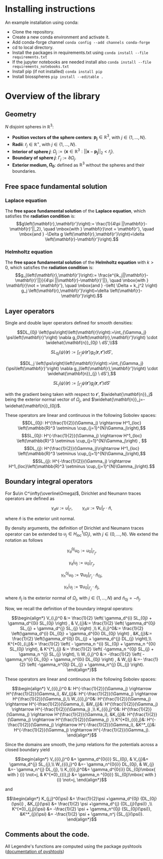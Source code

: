 # Installing instructions

An example installation using conda:
- Clone the repository.
- Create a new conda environment and activate it.
- Add conda-forge channel
`conda config --add channels conda-forge`
- cd to local directory.
- Install the packages in requirements.txt using
`conda install --file requirements.txt`
- If the jupyter notebooks are needed install also
`conda install --file requirements_notebooks.txt`
- Install pip (if not installed)
`conda install pip`
- Install biosspheres
`pip install --editable .`

# Overview of the library

## Geometry

$N$ disjoint spheres in $\mathbb{R}^3$:
- **Position vectors of the sphere centers**: $\mathbf{p_j} \in \mathbb{R}^3$, with $j \in \{1,...,N\}$.  
- **Radii**: $\tilde{r}_j\in \mathbb{R}^+$, with $j \in \{1,...,N\}$.
- **Interior of sphere $j$**: $\Omega_j:=\{ \mathbf{x} \in \mathbb{R}^3:||\mathbf{x}-\mathbf{p_j}||_2<\tilde{r}_j \}$.
- **Boundary of sphere $j$**: $\Gamma_j:=\partial \Omega_j$.
- **Exterior medium, $\Omega_0$**: defined as $\mathbb{R}^3$ without the spheres and their boundaries.  

## Free space fundamental solution

### Laplace equation
The **free space** **fundamental solution** of the **Laplace equation**, which satisfies the **radiation condition** is:
$$g\left(\mathbf{r},\mathbf{r'}\right):= \frac{1}{4\pi ||\mathbf{r}-\mathbf{r}'||_2}, \quad \mbox{with } \mathbf{r}\not = \mathbf{r'}, \quad \mbox{and } -\Delta g \left(\mathbf{r},\mathbf{r'}\right)=\delta \left(\mathbf{r}-\mathbf{r'}\right).$$

### Helmholtz equation
The **free space** **fundamental solution** of the **Helmholtz equation** with $k>0$, which satisfies the **radiation condition** is:
$$g_j\left(\mathbf{r},\mathbf{r'}\right):= \frac{e^{ik_j||\mathbf{r}-\mathbf{r}'||}}{4\pi ||\mathbf{r}-\mathbf{r}'||}, \quad \mbox{with } \mathbf{r}\not = \mathbf{r'}, \quad \mbox{and } -\left( \Delta + k_j^2 \right) g_j \left(\mathbf{r},\mathbf{r'}\right)=\delta \left(\mathbf{r}-\mathbf{r'}\right).$$


## Layer operators

Single and double layer operators defined for smooth densities:
```math
DL_{0j} \left(\psi\right)\left(\mathbf{r}\right):=\int_{\Gamma_j}  \psi\left(\mathbf{r}'\right) \nabla g_0\left(\mathbf{r},\mathbf{r'}\right) \cdot \widehat{\mathbf{n}}_{0j} \ dS',\\
```
```math
SL_{0j} \left(\psi\right)\left(\mathbf{r}\right):=\int_{\Gamma_j}  {\psi\left(\mathbf{r}'\right) g_0\left(\mathbf{r},\mathbf{r'}\right) dS'},
```
```math
DL_j \left(\psi\right)\left(\mathbf{r}\right):=\int_{\Gamma_j}  {\psi\left(\mathbf{r}'\right) \nabla g_j\left(\mathbf{r},\mathbf{r'}\right) \cdot \widehat{\mathbf{n}}_{j} \ dS'},
```
```math
SL_j \left(\psi\right)\left(\mathbf{r}\right):=\int_{\Gamma_j}  {\psi\left(\mathbf{r}' \right) g_j\left(\mathbf{r},\mathbf{r'}\right) dS'}
```

with the gradient being taken with respect to $\mathbf{r}'$, $\widehat{\mathbf{n}}_j$ being the exterior normal vector of $\Omega_j$, and $\widehat{\mathbf{n}}_j=-\widehat{\mathbf{n}}_{0j}$.

These operators are linear and continuous in the following Sobolev spaces:
$$DL_{0j}: H^{\frac{1}{2}}(\Gamma_j) \rightarrow H^1_{loc} \left(\mathbb{R}^3 \setminus \cup_{j=1}^{N}\Gamma_j\right),$$
$$SL_{0j}: H^{-\frac{1}{2}}(\Gamma_j) \rightarrow H^1_{loc}  \left(\mathbb{R}^3 \setminus \cup_{j=1}^{N}\Gamma_j\right)  , $$
$$DL_{j}: H^{\frac{1}{2}}(\Gamma_j)\rightarrow H^1_{loc} \left(\mathbb{R}^3 \setminus \cup_{j=1}^{N}\Gamma_j\right),$$
$$SL_{j}: H^{-\frac{1}{2}}(\Gamma_j) \rightarrow H^1_{loc}\left(\mathbb{R}^3 \setminus \cup_{j=1}^{N}\Gamma_j\right).$$

## Boundary integral operators

For $u\in C^\infty(\overline\Omega)$, Dirichlet and Neumann traces operators are defined as 
```math
\gamma_d u := u|_{\Gamma},\qquad \gamma_n u := \nabla  u|_{\Gamma} \cdot \widehat{n},
```
where $\widehat{n}$ is the exterior unit normal.

By density arguments, the definition of Dirichlet and Neumann traces operator can be extended to $u_j \in H^1_{loc}(\Omega_j)$, with $j \in \{ 0, ..., N \}$. We extend the notation as follows

```math
\gamma_d^{0j} u_0 := u_0|_{\Gamma_j},
```
```math
\gamma_d^{j} u_j := u_0|_{\Gamma_j},
```
```math
\gamma_n^{0j} u_0 := \nabla u_0|_{\Gamma_j} \cdot \widehat{n}_{0j},
```
```math
\gamma_n^{j} u_j := \nabla u_0|_{\Gamma_j}\cdot \widehat{n}_{j},
```
where $\widehat{n}_{j}$ is the exterior normal of $\Omega_j$, with $j\in \{ 1, ..., N\}$ and $\widehat{n}_{0j}=-\widehat{n}_{j}$.

Now, we recall the definition of the boundary integral operators:
```math
\begin{align*}
	V_{i,j}^0 &:=  \frac{1}{2} \left( \gamma_d^{i} SL_{0j} + \gamma_d^{0i} SL_{0j} \right) ,
	& V_{j}&:= \frac{1}{2} \left(  \gamma_d^{0j} SL_{j} + \gamma_d^{j} SL_{j} \right) ,\\
	K_{i,j}^0&:= \frac{1}{2} \left(\gamma_d^{i} DL_{0j} + \gamma_d^{0i} DL_{0j} \right) ,
	&K_{j}&:= \frac{1}{2} \left(\gamma_d^{0j} DL_{j} + \gamma_d^{j} DL_{j} \right),\\
	K^{*0}_{i,j}&:= \frac{1}{2} \left( - \gamma_n ^{i} SL_{0j} + \gamma_n ^{0i} SL_{0j}  \right),
	 & K^{*}_{j} &:= \frac{1}{2} \left( -\gamma_n ^{0j} SL_{j}  + \gamma_n ^{j} SL_{j} \right), \\
	W_{i,j}^0 &:= -\frac{1}{2} \left( - \gamma_n^{i} DL_{0j}  + \gamma_n^{0i} DL_{0j} \right) ,
	& W_{j} &:=- \frac{1}{2} \left( -\gamma_n^{0j} DL_{j} + \gamma_n^{j} DL_{j} \right).
\end{align*}
```

These operators are linear and continuous in the following Sobolev spaces: 
```math
\begin{align*}
	V_{{i},j}^0 &: H^{-\frac{1}{2}}(\Gamma_j) \rightarrow H^{\frac{1}{2}}(\Gamma_i),
	&V_{j}&: H^{-\frac{1}{2}}(\Gamma_j) \rightarrow H^{\frac{1}{2}}(\Gamma_j),\\
	W_{{i},j}^0&: H^{\frac{1}{2}}(\Gamma_j) \rightarrow H^{-\frac{1}{2}}(\Gamma_i),
	&W_{j}&: H^{\frac{1}{2}}(\Gamma_j) \rightarrow H^{-\frac{1}{2}}(\Gamma_j) ,\\
	K_{{i},j}^0&: H^{\frac{1}{2}}(\Gamma_j) \rightarrow H^{\frac{1}{2}}(\Gamma_i),
	&K_{j}&: H^{\frac{1}{2}}(\Gamma_j) \rightarrow H^{\frac{1}{2}}(\Gamma_j) ,\\
	K^{*0}_{{i},j}&: H^{-\frac{1}{2}}(\Gamma_j) \rightarrow H^{-\frac{1}{2}}(\Gamma_i),
	&K^*_{j}&: H^{-\frac{1}{2}}(\Gamma_j) \rightarrow H^{-\frac{1}{2}}(\Gamma_j).
\end{align*}
```

Since the domains are smooth, the jump relations for the potentials across a closed boundary yield
```math
\begin{align*}
	V_{{i},j}^0 &=   \gamma_d^{0{i}} SL_{0j},
	& V_{j}&=  \gamma_d^{j} SL_{j},\\
	W_{{i},j}^0 &=-  \gamma_n^{0{i}} DL_{0j},
	& W_{j} &=- \gamma_n^{j} DL_{j}, \\
	  K_{{i},j}^0&= \gamma_d^{0{i}} DL_{0j}\mbox{ with } {i} \not=j,
	 & K^{*0}_{{i},j} &= \gamma_n ^{0{i}} SL_{0j}\mbox{ with } {i}  \not=j,
\end{align*}
```
and
```math
\begin{align*}
	K_{j,j}^0(\psi) &= \frac{1}{2}\psi +\gamma_d^{0j} {DL_{0j}(\psi)} ,
	&K_{j}(\psi) &= \frac{1}{2} \psi +\gamma_d^{j} {DL_{j}(\psi)} ,\\
	 K^{*0}_{j,j}(\psi) &= -\frac{1}{2} \psi + \gamma_n^{0j} {SL_{0j}(\psi)},
	&K^*_{j}(\psi) &= -\frac{1}{2} \psi + \gamma_n^j {SL_{j}(\psi)}.
\end{align*}
```

## Comments about the code.

All Legendre's functions are computed using the package pyshtools 
([documentation of pyshtools](https://shtools.github.io/SHTOOLS/index.html))
